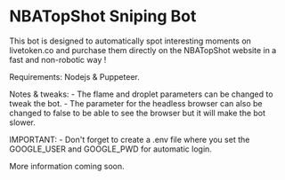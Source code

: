 # NBATopShot Sniping Bot
This bot is designed to automatically spot interesting moments on livetoken.co and purchase them directly on the NBATopShot website in a fast and non-robotic way ! 

Requirements: Nodejs & Puppeteer.

Notes & tweaks: - The flame and droplet parameters can be changed to tweak the bot.
       - The parameter for the headless browser can also be changed to false to be able to see the browser but it will make the bot slower.
       
IMPORTANT:
       - Don't forget to create a .env file where you set the GOOGLE_USER and GOOGLE_PWD for automatic login.

More information coming soon.
